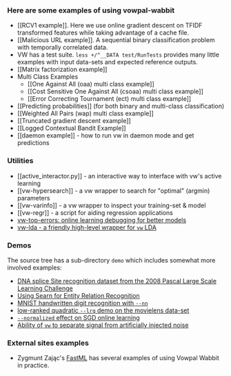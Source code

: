 ### Here are some examples of using vowpal-wabbit

 - [[RCV1 example]].  Here we use online gradient descent on TFIDF transformed features while taking advantage of a cache file.
 - [[Malicious URL example]].  A sequential binary classification problem with temporally correlated data.
 - VW has a test suite.  `less +/^__DATA test/RunTests` provides many little examples with input data-sets and expected reference outputs.
 - [[Matrix factorization example]]
 - Multi Class Examples
    - [[One Against All (oaa) multi class example]]
    - [[Cost Sensitive One Against All (csoaa) multi class example]]
    - [[Error Correcting Tournament (ect) multi class example]]
 - [[Predicting probabilities]] (for both binary and multi-class classification)
 - [[Weighted All Pairs (wap) multi class example]]
 - [[Truncated gradient descent example]]
 - [[Logged Contextual Bandit Example]]
 - [[daemon example]] - how to run vw in daemon mode and get predictions

### Utilities
 - [[active_interactor.py]] - an interactive way to interface with vw's active learning
 - [[vw-hypersearch]] - a vw wrapper to search for "optimal" (argmin) parameters
 - [[vw-varinfo]] - a vw wrapper to inspect your training-set & model
 - [[vw-regr]] - a script for aiding regression applications
 - [vw-top-errors: online learning debugging for better models](https://github.com/arielf/vowpal_wabbit/wiki/vw-top-errors:-online-learning-debugging-for-better-models)
 - [vw-lda - a friendly high-level wrapper for `vw` LDA](https://github.com/JohnLangford/vowpal_wabbit/blob/master/utl/vw-lda)

### Demos

The source tree has a sub-directory `demo` which includes somewhat more involved examples:

 - [DNA splice Site recognition dataset from the 2008 Pascal Large Scale Learning Challenge](https://github.com/JohnLangford/vowpal_wabbit/tree/master/demo/dna)
 - [Using Searn for Entity Relation Recognition](https://github.com/JohnLangford/vowpal_wabbit/tree/master/demo/entityrelation)
 - [MNIST handwritten digit recognition with `--nn`](https://github.com/JohnLangford/vowpal_wabbit/tree/master/demo/mnist)
 - [low-ranked quadratic `--lrq` demo on the movielens data-set](https://github.com/JohnLangford/vowpal_wabbit/tree/master/demo/movielens)
 - [`--normalized` effect on SGD online learning](https://github.com/JohnLangford/vowpal_wabbit/tree/master/demo/normalized)
 - [Ability of `vw` to separate signal from artificially injected noise](https://github.com/JohnLangford/vowpal_wabbit/tree/master/demo/random-noise)

### External sites examples

 - Zygmunt Zając's [FastML](http://fastml.com/blog/categories/vw/) has several examples of using Vowpal Wabbit in practice.
